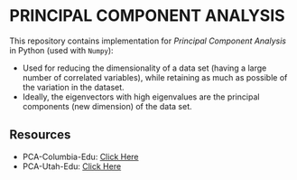 # PRINCIPAL COMPONENT ANALYSIS
This repository contains implementation for _Principal Component Analysis_ in Python (used with `Numpy`):
- Used for reducing the dimensionality of a data set (having a large number of correlated variables), while retaining as much as possible of the variation in the dataset.
- Ideally, the eigenvectors with high eigenvalues are the principal components (new dimension) of the data set.

## Resources
- PCA-Columbia-Edu: [Click Here](http://www.stat.columbia.edu/~fwood/Teaching/w4315/Fall2009/pca.pdf
)
- PCA-Utah-Edu: [Click Here](http://www.sci.utah.edu/~shireen/pdfs/tutorials/Elhabian_PCA09.pdf
)
